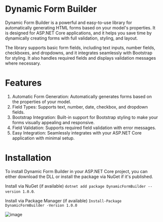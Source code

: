 # Dynamic Form Builder

Dynamic Form Builder is a powerful and easy-to-use library for automatically generating HTML forms based on your model's properties. It is designed for ASP.NET Core applications, and it helps you save time by dynamically creating forms with full validation, styling, and layout.

The library supports basic form fields, including text inputs, number fields, checkboxes, and dropdowns, and it integrates seamlessly with Bootstrap for styling. It also handles required fields and displays validation messages where necessary.

# Features
1) Automatic Form Generation: Automatically generates forms based on the properties of your model.
2) Field Types: Supports text, number, date, checkbox, and dropdown fields.
3) Bootstrap Integration: Built-in support for Bootstrap styling to make your forms visually appealing and responsive.
4) Field Validation: Supports required field validation with error messages.
5) Easy Integration: Seamlessly integrates with your ASP.NET Core application with minimal setup.

# Installation
To install Dynamic Form Builder in your ASP.NET Core project, you can either download the DLL or install the package via NuGet if it's published.

Install via NuGet (if available) `dotnet add package DynamicFormBuilder --version 1.0.0`.

Install via Package Manager (if available) `Install-Package DynamicFormBuilder -Version 1.0.0`


![image](https://github.com/user-attachments/assets/6a3cb2d7-049b-4887-baf1-05d11634a5d9)
